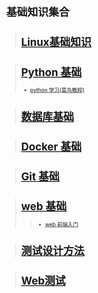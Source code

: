 # 基础知识集合

># [**Linux基础知识**](/linux_knowledge/)


> # [**Python 基础**](/python_knowledge/)
> * [python 学习(菜鸟教程)](https://www.runoob.com/python3/python3-tutorial.html)

> # [**数据库基础**](/database_knowledge/)

># [**Docker 基础**](/docker_knowledge/)

># [**Git 基础**](/git_knowledge/)

># [**web 基础**](/web_knowledge/)
>> * [web 前端入门](/)

># [**测试设计方法**](/test_knowledge/)

># [**Web测试**](/web_knowledge/)







